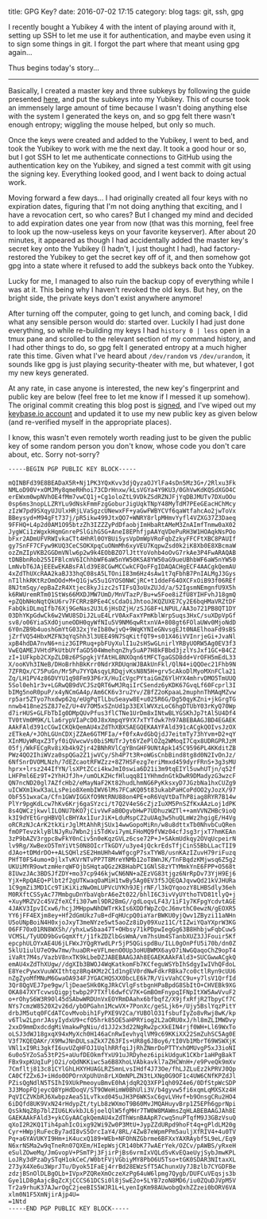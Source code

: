 title: GPG Key?
date: 2016-07-02 17:15
category: blog
tags: git, ssh, gpg

I recently bought a Yubikey 4 with the intent of playing around with it, setting
up SSH to let me use it for authentication, and maybe even using it to sign some
things in git. I forgot the part where that meant using gpg again...

Thus begins today's story...

<!-- more -->

----

Basically, I created a master key and three subkeys by following the guide
presented [here][drduh-guide], and put the subkeys into my Yubikey. This of
course took an immensely large amount of time because I wasn't doing anything
else with the system I generated the keys on, and so gpg felt there wasn't
enough entropy; wiggling the mouse helped, but only so much.

Once the keys were created and added to the Yubikey, I went to bed, and took the
Yubikey to work with me the next day. It took a good hour or so, but I got SSH
to let me authenticate connections to GitHub using the authentication key on the
Yubikey, and signed a test commit with git using the signing key. Everything
looked good, and I went back to doing actual work.

Moving forward a few days... I had originally created all four keys with no
expiration dates, figuring that I'm not doing anything that exciting, and I have
a revocation cert, so who cares? But I changed my mind and decided to add
expiration dates one year from now (that was this morning, feel free to look up
the now-useless keys on your favorite keyserver). After about 20 minutes, it
appeared as though I had accidentally added the master key's secret key onto the
Yubikey (I hadn't, I just thought I had), had factory-restored the Yubikey to
get the secret key off of it, and then somehow got gpg into a state where it
refused to add the subkeys back onto the Yubkey.

Lucky for me, I managed to also ruin the backup copy of everything while I was
at it. This being why I haven't revoked the old keys. But hey, on the bright
side, the private keys don't exist anywhere anymore!

After turning off the computer, going to get lunch, and coming back, I did what
any sensible person would do: started over. Luckily I had just done everything,
so while re-building my keys I had `history 0 | less` open in a tmux pane and
scrolled to the relevant section of my command history, and I had other things
to do, so gpg felt I generated entropy at a much higher rate this time. Given
what I've heard about `/dev/random` vs `/dev/urandom`, it sounds like gpg is
just playing security-theater with me, but whatever, I got my new keys
generated.

At any rate, in case anyone is interested, the new key's fingerprint and public
key are below (feel free to let me know if I messed it up somehow). The original
commit creating this blog post is [signed][signed-commit], and I've wiped out my
[keybase.io account][keybase-account] and updated it to use my new public key as
given below (and re-verified myself in the appropriate places).

I know, this wasn't even remotely worth reading just to be given the public key
of some random person you don't know, whose code you don't care about, etc.
Sorry not-sorry?


```
-----BEGIN PGP PUBLIC KEY BLOCK-----

mQINBFd39E8BEADaX5R+Nj1PK3YQxKvv3djQyzaOJYlFa4sDn5Mz3G+/2Rlxu3Fk
NMLoD90V+xOMJMy8qmeRHhoi73CDrHnxw/kLsVGYa4Y9KU3/0GhVwKdKQSdXGO4C
erEWxm0wpNVhOE4fMm7vwCQ1j+Cg1oloZtL9VDkZSdRZNJFjYqDBJMUTv7DXuOOu
0sp6ms3nopLLZRYLu9dNskFmmFzgGoburJigUqkTNpY48MyTdM7PEeGEacHChMcy
zIzW7pd9SXqyUJUlxHRjLVaSgzcUNewxFF+yaGwFWBYCVf6qaWtfahcAo2jwToVx
BBeysyd+M94gFt737j/pR5ikw499JtxQO7+WNRY8rlpMHmvYyfl4VZXG37Z3Daeq
9FFHQ+L4p2d0AM1O95btzZh3IZZZyPdDfaobjImHbaRtAMeM3ZnAImfTnmw0aX02
JygWCi1zWgxkHqmGnrePSlGihG5G+AneI8EPhfjpAAYqVDePuRH3W1HOAqkNsPOo
bFxr2ADmUFVRWIvkaCTt4HhRl0OYBUi5ysVpDmWpVRoFqbZzkyFFCFtXBC8PAUIf
gy7SnFF7CFyw9KUQ3CeCSOKXpqCuONmMh6xyVEU7KqpwZsd0k2iK8Xb0E8XBcmaW
ozZmZIpVKB2GGDmVNlw6p2w9k4EObBZO7lJttYoVohb4oOvG7rkAe3P4FwARAQAB
tDNBbnRob255IFBlcmV6IChhbWF6aW5nYW50KSA8YW50aG9ueUBhbWF6aW5nYW50
LmNvbT6JAjEEEwEKABsFAld39E8CGwMCCwkCFQoFFgIDAQACHgECF4AACgkQemAU
4xZdThUXcRAA2kaBJ33hqC08sA5LTOniI83m6Hz4sAw1t7qFbhB7PnIALMgJ3Gys
nT1lhkRKtRzOmOOd+M+Q1GjwS5u1GYOS0NWCjRC+t1ddeF64OXCFxOiB93f06REf
8NJtmSqy/epBaZzR4Xtjec8kyJizc2sTIFsQ3oUxZUJd/a/52IgsmNEmgnfU9X5h
k6RWUremRTm01StWs66MXDJMW7UmD/MnVTazP/Bu+w5Foe8iZfU8YIHFvhJ18gmQ
+pZQbNHoNqtQkU6rv7FCRRzBPEe4CsCdaOiJhtooJKQZUXE7Cy2E6bqHMaVRZtDF
FabQkiDLmqIfb76Xj9GeNas2U3L6jHsDZjH/zSJG8F+LNPUL/AA3o721PB8QT1DY
03DhYKpGdwCk6w2VWU8SDiJ2LuE4LrV0AxFaxYPmKblWrpSuqs3HxC/suXDpVpGf
sv8/o06YiaSXdOjuneODH0qyWfNIu5V9NM6qwRtxnVA+808gt6FOlaUWv0MjoNdD
6Y0nZB9b4uoshGmYtG032xjYeIb80wjvQ+9WqKYNIeGNvsgEJt0NAElhoaFd9sBS
jZrfVQ54HbxMZFN3qYqShh3l3UEE49N7SqKitfQT9+s01X46iVVInrjeGi+JvaNl
xpB4hdDA7nvN6+niz3GIPRuq+pbFUyXulI1u2sHSwGLnirlYRByUORW5Ag0EV3f3
VwEQAMEJVHtdPkUtbUYfaGD504WmehqnZhy5uAP7H8kFBbd3jzlYsJxf1GC+B4CZ
zI+1UFkpb2CXpZLDBz6PSpgkjVfAtHL8NXOqn6tMFCTgaGSD8dd+VrOFH5mEdL33
X/ooKVh3INeB/DHoBrhhBkKrr0NdrXRDUqnWJBAkUnFkl/QlN4+iQQOec21Fhb9N
7ZFRQx/C75PuGn/Mr5Pu7YYQAsqyLRDqjvKsN8N5H+grv5cAkoDlMyoMXnFCla21
Zq/LH1PV4z86DVYU1q98Fm93P6rX/HuIcVgcPYtaiGmZ6YlHYX4mhrvDMO5TmUUQ
5Sol0eh1r3v+LGRwQB9dVCJSzQRT6wMJRqiIrCSendz6yKDK67GvqLf60Fcprl3I
bIMg5noR0puP/x4yNCmGA4p/Am6CK6v3ru2Yv/ZBfZ2oKpaaL2muphnThMAqMZvw
rp5ar5ZTyo7hxdwp62q/eUgPqTlLbuSeayw8E+u025R6G/Dg50qyKZni+jkGrgTG
nnwb418ne2SZ8J7eZ/U+4V7OM5xSZnUd1p33EXlWVXzLoC6hgDTUbY03rKyQ70Wp
d7irHUS+GLFbTbIg0DMpQUvPfus3flCTNe1UrDm8xINtwBLYGSKhJp7tAl5U4Df4
TV0tVm0M9K/Lla6rypVIaPcD0J8xXmpqY9YX7xTYTdwk7h97ABEBAAGJBD4EGAEK
AAkFAld391cCGwICKQkQemAU4xZdThXBXSAEGQEKAAYFAld391cACgkQOIvsJzOX
zETkeA/+JOhLGUnCDXjZZAe6GTMFIa/+f0fxAvdGbQjdJ7eitmTy73hYvm+D2+qY
XInMUyWRqxZ3Tyf0iQVwcwVs0biSMUTrJyt6YZePlOZq2WMoqI7Cqx8UDRGPRJzM
05fj/WkFECgRv8iXb4k9Zjr42BNhRVlCgYBnGHF9UNtApk145C9596PL4KKditZB
PWz4QO2IhiWVza0spQGa2Z1jwVCy/Sh4P7t3R+oWGsCnbBind8tg8d0N2IvOnJz/
6NfSnrDVOMLNzh/7dEZcaotRFWZzz+8Z7HSFezg7eriMmxd459dyrFRnS+3g3sMU
hprx+lrsz244IfYN/lsXPtZCci4kwJmI0swia6D21i3m9tqEIYl5uwhUTjn/q52f
LHFPml6Ez9T+2YhHJfJh+/umOLKZHcfHluqq8I1YHhmdnGtkDwR9DMadyzG3wzcF
QN7ncND20gl7AZfcHb2/eMayNaF2Kt82hudLhmNG6PyKksxyD7JGzbNa1hxCUZg9
uICWXm1kwX3aLLsPeio8XembIWV6lMs7FCaKQ05t83ukabPaHCoPdOO2yJozX/97
ObF551wxaCa/Cfn1GWVIGGXfO9NtRNU88on4PE+oR6VqVtDaThP8iag8RYR7B14w
PlYr9pgKdLcw7hKv6Krj6gaSYzci/t7Q2V4eS6cZjzIuXM5PnSZfKxAAzLoj1dPK
8s4QWCzjkwvlILONU7bKO7jCivVwFaB0DgvbHwP7UDhuzWZTl++amVVNZHBc9ioQ
k3I9dYEtGrgHBVQlcBHYAx1IurJiK+LduMspCZ2uUAq3w5huQLmWz2hgigE/H4Vg
oRCRzNJcArK2tkXirJglMtAhhRjSUx14wwGopoMiRn/w8u8dttxTb0NhvbCuQRen
fmOPTevzklyBlNJyRu7Wbn2ji5TdKvi7ymLFHoMQ9fVWz04cfJsg3rjxT7hmKEAn
3zP9bAZV3rgpc8wFkY0nCiv5n0eKqzGVLz6cse72P+J+SAkmUdkqy2OVqUcpeirN
lv9Rg/XwBexO5TmYiVtS0N8OIcrTkGDY/u3ye4jQckrEdsTfjCinS5BbLLacTII9
dJAo+tDMdrDO++ALSQHlzSE2HmUHh4wWfgcgP7sxTYW8/usnKAzIZuvH79riFuzq
PHfT0FS4umo+DjlxTvKVrNTvPP7T8MreYNMb12oT8WnJK/TnFBqdzKMjwsq6Z5g2
UKUiMYR9owtzmHerqWFOjbSHqtaQGz2KBHabPC1GNlS8zYTYMmkYnE6FPP+O568t
8IUwzJAc3BDSJfZDY+mo37cp946kjwCN6NN+aZEzVG83tjgz6NrRpDv73YjH9Ej6
YjX+RpQAEQ+Plbt2f2gUTKwaqOaMiH1twBy5Ag0EV3f5JQEQAJqvwQd21kVJHURa
1C9gmZi3MD1Cc9TiKiXizNwOmLUPVcUYKh9JEjrNF/l3kQYqoozY8LHBSdly36eh
M0RXftCSSyAc77MmbguDnYbaVqbrA6eZt022/bhlI6C3ivVyUYthoTVD81tlyQ+j
+XuyMRZV2c45VZfeXCfi307wml9DR2BmG//gdLoqvLF43/1iF1y7KFpgYcdvtAGE
4JAKV3IpvICxw6/hcjJMHppwNhDWTrKkIs6XDDfWpZcQcJ6mvthC0ewzN/gEOXR5
YY6jFF4EXjm8ey+Hf2dGmUkz7uB+dFqHUcpQ0iaYarBWKU0yjQwv1ZByzi11aNHn
U5oUNpBoiN4H0xjoJxyT3meNYze5wt5aoZz8iDy09Xuz11C/tIZwiYQaYXprW3KG
06FF70x01RN8WXSh//yhxLwSbaa47T+OHbsy71kPDpwIegGg63B8HhbjwFqbCuw5
VCMSL/TyUDD9bGvGqmXft/j1fkZDZlbGsWmA/vm7hsUm4STanbXUZ3JJFouir5Kf
epcphULOYxAE4U6jLFWxJYQgRYwdLPr5jP5QGispdBu/ILL0gOnPfU5i70b/dn0Z
5klU1iulU7eO9w7mw/huaDR+eVFLmenO0Up3oHUBWMX6ayO7iNwGQaqoChZ9opT4
iVaRt7M4s/VazbV8nxTK9kLbeDZJABEBAAGJAh8EGAEKAAkFAld3+SUCGwwACgkQ
emAU4xZdThXUgw//dgXIb3BWOJ4WqKatkomFb7KCfeguWSYbIhSdgyIwIVhQFdoL
E8YecPywxVuuWXIthtqz8Rq4KMz2C1d1ngEV0rdNwFdkrRBka7co0ctlRyn9cUU6
nZgZyoMfMNuM6GwaOA934FJYGACHQSXX0bcLE6k7R/VivVahCC9u+y7lsV1QrfId
3Qr8QgVEJ7pe9gw/ljDeaeSHk0KgJRkCVlgFstbgnHPaBpdG8SbItO+CHVEBk9XG
OKA847XYTcvwsQigpjtwbp2P7TXfl6dwfCV7K+GmBOmFnypqIFNpItXW5AwVvuF2
o+rOhyS6W3R9Ol45dSAbwWRDUnVxEOYRmDAahx6bfbqfZ/X9jfxRfjR2TbpyCf7C
NYs7cmzW8520X2v26d/ybOPGahn1McwVX+7PonXc/geSLjk6+/Ujy5BslYqzPitY
drbJM5utq0FCdATCovMvobih1FyPXE9V2Ca/YUBOlO31fsbufIyZo8vRwj8wK/kp
v6Tlw2LpnrJAsyIydxU9+cfO5hrk85OE5aHPRYiog2L2aORU0xJ/hl8mZLIMWDvy
2xxD9mmDxdcdgMiVmakwPgNiu/d1JJ2x3d22NgRw2pcXkEIN4rjf0WH+Ll69WxTo
oLSJ3dWJ18gxqX94xMyXch0H146aCnRwIevhyqlVM9c69KKiXX22SmZuhSC5Ag0E
V3f7KQEQAKr/X9MwJNnDULsaZkX7Z63FIs+UR8g6JBoy6/tI0Vb1MbrT69WSWXjK
VNl1xI9Ri3gkfI6uvUZqHFOJ1UqlhRRfqiJjRhZNmrDoPTTYxhOMUvgP5xJ3ioNI
6u0o5YZoSa53tP2S+aUufDEOkmfYxU91uJRDyhez6ipikUdguK1CKbr1aHPgBakT
FBx9xpKUqIuPjO2i/oQdNKKiwc5a6B8XhoLVAbkavkl7aZHCWnH+/e9PveQk9mXv
7Cmfltj813c81CYlGhLHXYHUAGLRZSmnLvsIHdf4J73Oe/fhLJZLuEz2kPRVJ0Qp
CA0CfZZx6J+iHdo0OPOrnXpUhUn8rLXOmNPLZN3tLXNg0G9OF1c4UW6CNfKPZdJl
PZisQgNdlN5TSIhI9XUkPmeoyuBmvE0hAjdqR2Q3XFP1qh09Z4e6/0DfStpWcSDP
3J3MopFQjeycQ8YpHdDoqV/ST9OWeHimW0BhUli3V/b4gyvw5fi6xqmLqMXSXz4H
PqVICZVKbRJ6XwbpzAea51LvTkxd045uJH3P6WKSxC6gvLVHvf+b9OnsgCRu2HO4
6iDQfd8UK9VxN24rHdypZt/tyLb8zWXmoT9B60MvJMQAHuyvBrp1Z5EPh6gprNpi
QsSkNqZ8p7blZIU6LKvkbJL6joelQlW5fgMHr7TW0W8MAWmsZqHLABEBAAGJAh8E
GAEKAAkFAld3+ykCGyAACgkQemAU4xZdThWsnBAApR7cwq5nuPTqfM9J3GBzVsuQ
qXoI2R2KQ1Tih4pahIcOixg92Wi9Zw0P3MtU+JypZZdURpd9hoFt4q+gPldLM20g
Cyr+HWpjRuFecBy7adI8vS5OrcIaY4/8RL/4Zw87eWpmPPm5auljXfRIV4+4u0TV
Pq+a6YAVUKYI9Hm+iK4ucxQ189+WEb+NFOhNZGbrme6BFXxYAXRAybf5L9eL/Eq9
N6xrNSMa2w9qTneRn07QXEm/HIepWsjCR140bK77wAErYek/OZCv/pAWBS/yRxeH
eSulZOweMq/JmGvopV+PSmTPj3FjirPjBs6vrmIxVQLd5vKvEQaeUyjSybJmwKPL
LoJRy3dPzaDySTqH1okCeC/W0btFVjVGbiyMY8PbO6U5Tso+tGK0SDAR3NItaxXL
273yX4Xe6u3WprJTu/Dyok5IFaEj4rrBd28EWzSfT5AChunxUy7JBzlb7CYGDFBe
zdzjBSnOlDLBgOLb+IVpxPZQReXmOczeXzPg64uW6lpmg7Qygb/DUFCuVEqsjs3b
Gye1LD8gAajcBqZcXjCCCS61DCSi0l8jSwE2o+5LYB7zoN8MD6/iu0ZQuDJVpM5V
Tr2a9rhuK37AJwrOgC2jeeBIS5WJR1L+LyenIgKm98AUwobgQxhZZzei0bORV6VA
xlm0N1F5XmNjirAjp4U=
=1Ntd
-----END PGP PUBLIC KEY BLOCK-----
```

[drduh-guide]: https://github.com/drduh/Yubikey-Guide
[signed-commit]: https://github.com/amazingant/amazingant.com/commit/72c6105762557c55d01d9ace28c6cc0f15c75d4f
[keybase-account]: https://keybase.io/amazingant
